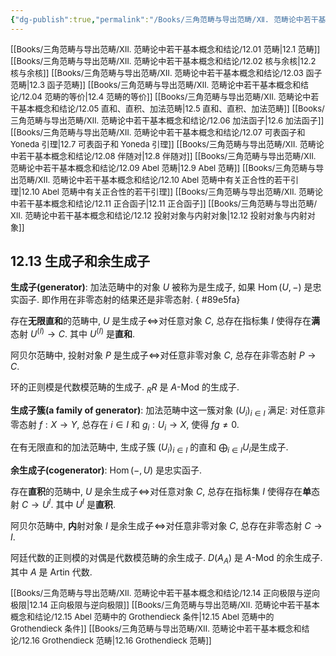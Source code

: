 ```yaml
---
{"dg-publish":true,"permalink":"/Books/三角范畴与导出范畴/Ⅻ. 范畴论中若干基本概念和结论/12.13 生成子和余生成子/","dgPassFrontmatter":true,"created":"2024-07-06T09:51:14.375+08:00","updated":"2024-09-05T17:32:28.377+08:00"}
---
```


<font size="2"> [[Books/三角范畴与导出范畴/Ⅻ. 范畴论中若干基本概念和结论/12.01 范畴\|12.1 范畴]]   </font>
<font size="2"> [[Books/三角范畴与导出范畴/Ⅻ. 范畴论中若干基本概念和结论/12.02 核与余核\|12.2 核与余核]]   </font>
<font size="2"> [[Books/三角范畴与导出范畴/Ⅻ. 范畴论中若干基本概念和结论/12.03 函子范畴\|12.3 函子范畴]]   </font>
<font size="2"> [[Books/三角范畴与导出范畴/Ⅻ. 范畴论中若干基本概念和结论/12.04 范畴的等价\|12.4 范畴的等价]]  </font>
<font size="2"> [[Books/三角范畴与导出范畴/Ⅻ. 范畴论中若干基本概念和结论/12.05 直和、直积、加法范畴\|12.5 直和、直积、加法范畴]]   </font>
<font size="2"> [[Books/三角范畴与导出范畴/Ⅻ. 范畴论中若干基本概念和结论/12.06 加法函子\|12.6 加法函子]]   </font>
<font size="2"> [[Books/三角范畴与导出范畴/Ⅻ. 范畴论中若干基本概念和结论/12.07 可表函子和 Yoneda 引理\|12.7 可表函子和 Yoneda 引理]]   </font>
<font size="2"> [[Books/三角范畴与导出范畴/Ⅻ. 范畴论中若干基本概念和结论/12.08 伴随对\|12.8 伴随对]]   </font>
<font size="2"> [[Books/三角范畴与导出范畴/Ⅻ. 范畴论中若干基本概念和结论/12.09 Abel 范畴\|12.9 Abel 范畴]]   </font>
<font size="2"> [[Books/三角范畴与导出范畴/Ⅻ. 范畴论中若干基本概念和结论/12.10 Abel 范畴中有关正合性的若干引理\|12.10 Abel 范畴中有关正合性的若干引理]]   </font>
<font size="2"> [[Books/三角范畴与导出范畴/Ⅻ. 范畴论中若干基本概念和结论/12.11 正合函子\|12.11 正合函子]]   </font>
<font size="2"> [[Books/三角范畴与导出范畴/Ⅻ. 范畴论中若干基本概念和结论/12.12 投射对象与内射对象\|12.12 投射对象与内射对象]]  </font>
## 12.13 生成子和余生成子

**生成子(generator)**: 加法范畴中的对象 $U$ 被称为是生成子, 如果 $\operatorname{Hom}(U,-)$ 是忠实函子. 即作用在非零态射的结果还是非零态射.
{ #89e5fa}


存在**无限直和**的范畴中, $U$ 是生成子$\Longleftrightarrow$对任意对象 $C$, 总存在指标集 $I$ 使得存在**满**态射 $U^{(I)}\rightarrow C$. 其中 $U^{(I)}$ 是**直和**.

阿贝尔范畴中, 投射对象 $P$ 是生成子$\Longleftrightarrow$对任意非零对象 $C$, 总存在非零态射 $P\rightarrow C$.

环的正则模是代数模范畴的生成子.  $_RR$ 是 $A\text{-Mod}$ 的生成子.

**生成子簇(a family of generator)**: 加法范畴中这一簇对象 $(U_i)_{i \in I}$ 满足: 对任意非零态射 $f:X\rightarrow Y$, 总存在 $i \in I$ 和 $g_i:U_i\rightarrow X$, 使得 $fg\neq0$.

在有无限直和的加法范畴中, 生成子簇 $(U_i)_{i \in I}$ 的直和 $\displaystyle\bigoplus_{i \in I}U_i$是生成子.


**余生成子(cogenerator)**:  $\operatorname{Hom}(-,U)$ 是忠实函子.

存在**直积**的范畴中, $U$ 是余生成子$\Longleftrightarrow$对任意对象 $C$, 总存在指标集 $I$ 使得存在**单**态射 $C\rightarrow U^I$. 其中 $U^{I}$ 是**直积**.

阿贝尔范畴中, **内**射对象 $I$ 是余生成子$\Longleftrightarrow$对任意非零对象 $C$, 总存在非零态射 $C\rightarrow I$.

阿廷代数的正则模的对偶是代数模范畴的余生成子.  $D(A_A)$ 是 $A\text{-Mod}$ 的余生成子. 其中 $A$ 是 Artin 代数.

<font size="2"> [[Books/三角范畴与导出范畴/Ⅻ. 范畴论中若干基本概念和结论/12.14 正向极限与逆向极限\|12.14 正向极限与逆向极限]]   </font>
<font size="2"> [[Books/三角范畴与导出范畴/Ⅻ. 范畴论中若干基本概念和结论/12.15 Abel 范畴中的 Grothendieck 条件\|12.15 Abel 范畴中的 Grothendieck 条件]]   </font>
<font size="2"> [[Books/三角范畴与导出范畴/Ⅻ. 范畴论中若干基本概念和结论/12.16 Grothendieck 范畴\|12.16 Grothendieck 范畴]]  </font>